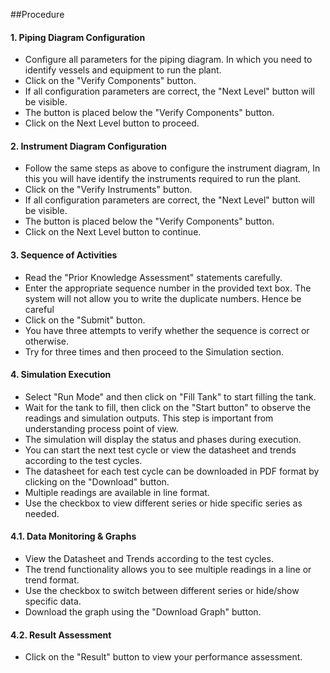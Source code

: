 ##Procedure

#### 1. Piping Diagram Configuration

- Configure all parameters for the piping diagram. In which you need to identify vessels and equipment to run the plant.
- Click on the "Verify Components" button.
- If all configuration parameters are correct, the "Next Level" button will be visible.
- The button is placed below the "Verify Components" button.
- Click on the Next Level button to proceed.

#### 2. Instrument Diagram Configuration

- Follow the same steps as above to configure the instrument diagram, In this you will have identify the instruments required to run the plant.
- Click on the "Verify Instruments" button.
- If all configuration parameters are correct, the "Next Level" button will be visible.
- The button is placed below the "Verify Components" button.
- Click on the Next Level button to continue.

#### 3. Sequence of Activities

- Read the "Prior Knowledge Assessment" statements carefully.
- Enter the appropriate sequence number in the provided text box. The system will not allow you to write the duplicate numbers. Hence be careful
- Click on the "Submit" button.
- You have three attempts to verify whether the sequence is correct or otherwise.
- Try for three times and then proceed to the Simulation section.

#### 4. Simulation Execution

- Select "Run Mode" and then click on "Fill Tank" to start filling the tank.
- Wait for the tank to fill, then click on the "Start button" to observe the readings and simulation outputs. This step is important from understanding process point of view.
- The simulation will display the status and phases during execution.
- You can start the next test cycle or view the datasheet and trends according to the test cycles.
- The datasheet for each test cycle can be downloaded in PDF format by clicking on the "Download" button.
- Multiple readings are available in line format.
- Use the checkbox to view different series or hide specific series as needed.

#### 4.1. Data Monitoring & Graphs

- View the Datasheet and Trends according to the test cycles.
- The trend functionality allows you to see multiple readings in a line or trend format.
- Use the checkbox to switch between different series or hide/show specific data.
- Download the graph using the "Download Graph" button.

#### 4.2. Result Assessment

- Click on the "Result" button to view your performance assessment.